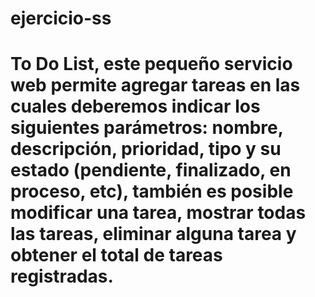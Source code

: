 # ejercicio-ss

# To Do List, este pequeño servicio web permite agregar tareas en las cuales deberemos indicar los siguientes parámetros: nombre, descripción,  prioridad, tipo y su estado (pendiente, finalizado, en proceso, etc), también es posible modificar una tarea, mostrar todas las tareas, eliminar alguna tarea y obtener el total de tareas registradas.
